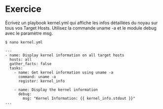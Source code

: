 # Exercice

Écrivez un playbook kernel.yml qui affiche les infos détaillées du noyau sur tous vos Target Hosts. Utilisez la commande uname -a et le module debug avec le paramètre msg.

```$ nano kernel.yml```
```
---
- name: Display kernel information on all target hosts
  hosts: all                                          
  gather_facts: false                                                              
  tasks:
    - name: Get kernel information using uname -a
      command: uname -a
      register: kernel_info                                                          

    - name: Display the kernel information
      debug:
        msg: "Kernel Information: {{ kernel_info.stdout }}"                                     
...
```
